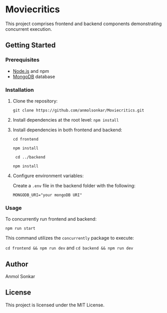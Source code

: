 # Moviecritics

This project comprises frontend and backend components demonstrating concurrent execution.

## Getting Started

### Prerequisites

- [Node.js](https://nodejs.org/en) and npm
- [MongoDB](https://www.mongodb.com/) database

### Installation

1.  Clone the repository:

    `git clone https://github.com/anmolsonkar/Moviecritics.git`

2.  Install dependencies at the root level: `npm install`

3.  Install dependencies in both frontend and backend:

    `cd frontend`

    `npm install`

    ` cd ../backend`

    `npm install`

4.  Configure environment variables:

    Create a `.env` file in the backend folder with the following:

    `MONGODB_URI="your mongoDB URI"`

### Usage

To concurrently run frontend and backend:

`npm run start`

This command utilizes the `concurrently` package to execute:

`cd frontend && npm run dev` and `cd backend && npm run dev`

## Author

Anmol Sonkar

## License

This project is licensed under the MIT License.
